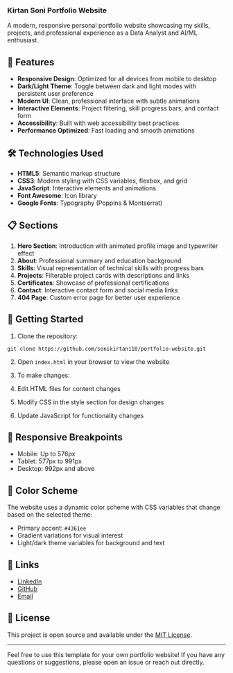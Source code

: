 ### Kirtan Soni Portfolio Website

A modern, responsive personal portfolio website showcasing my skills, projects, and professional experience as a Data Analyst and AI/ML enthusiast.



## 🌟 Features

- **Responsive Design**: Optimized for all devices from mobile to desktop
- **Dark/Light Theme**: Toggle between dark and light modes with persistent user preference
- **Modern UI**: Clean, professional interface with subtle animations
- **Interactive Elements**: Project filtering, skill progress bars, and contact form
- **Accessibility**: Built with web accessibility best practices
- **Performance Optimized**: Fast loading and smooth animations


## 🛠️ Technologies Used

- **HTML5**: Semantic markup structure
- **CSS3**: Modern styling with CSS variables, flexbox, and grid
- **JavaScript**: Interactive elements and animations
- **Font Awesome**: Icon library
- **Google Fonts**: Typography (Poppins & Montserrat)


## 📋 Sections

1. **Hero Section**: Introduction with animated profile image and typewriter effect
2. **About**: Professional summary and education background
3. **Skills**: Visual representation of technical skills with progress bars
4. **Projects**: Filterable project cards with descriptions and links
5. **Certificates**: Showcase of professional certifications
6. **Contact**: Interactive contact form and social media links
7. **404 Page**: Custom error page for better user experience


## 🚀 Getting Started

1. Clone the repository:

```plaintext
git clone https://github.com/sonikirtan110/portfolio-website.git
```


2. Open `index.html` in your browser to view the website
3. To make changes:

1. Edit HTML files for content changes
2. Modify CSS in the style section for design changes
3. Update JavaScript for functionality changes





## 📱 Responsive Breakpoints

- Mobile: Up to 576px
- Tablet: 577px to 991px
- Desktop: 992px and above


## 🎨 Color Scheme

The website uses a dynamic color scheme with CSS variables that change based on the selected theme:

- Primary accent: `#4361ee`
- Gradient variations for visual interest
- Light/dark theme variables for background and text


## 🔗 Links

- [LinkedIn](https://linkedin.com/in/kirtansoni02)
- [GitHub](https://github.com/sonikirtan110)
- [Email](mailto:sonikirtan2004@gmail.com)


## 📄 License

This project is open source and available under the [MIT License](LICENSE).

---

Feel free to use this template for your own portfolio website! If you have any questions or suggestions, please open an issue or reach out directly.
